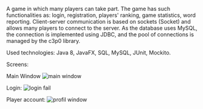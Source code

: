A game in which many players can take part. The game has such functionalities as: login, registration, players' ranking, game statistics, word reporting. Client-server communication is based on sockets (Socket) and allows many players to connect to the server. As the database uses MySQL, the connection is implemented using JDBC, and the pool of connections is managed by the c3p0 library.

Used technologies: Java 8, JavaFX, SQL, MySQL, JUnit, Mockito.

Screens:

Main Window
![main window](https://user-images.githubusercontent.com/30231053/43593033-284a8dc6-9677-11e8-9662-a0e64113077a.png)

Login:
![login fail](https://user-images.githubusercontent.com/30231053/43593440-041d732c-9678-11e8-9ef9-c56ee17bb102.png)

Player account:
![profil window](https://user-images.githubusercontent.com/30231053/43593480-243a67d2-9678-11e8-8604-11959dc1fff9.png)
